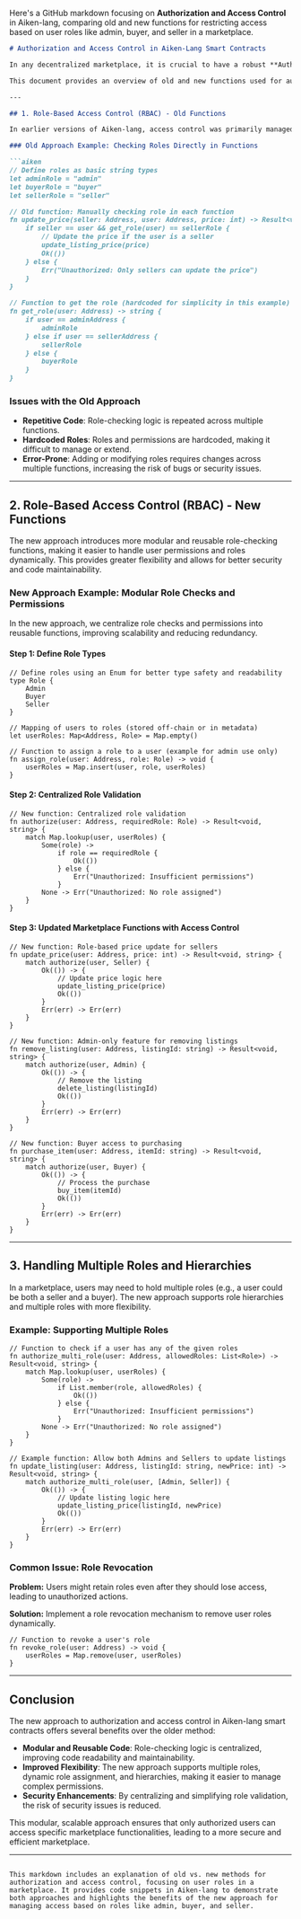 Here's a GitHub markdown focusing on **Authorization and Access Control** in Aiken-lang, comparing old and new functions for restricting access based on user roles like admin, buyer, and seller in a marketplace.

```markdown
# Authorization and Access Control in Aiken-Lang Smart Contracts

In any decentralized marketplace, it is crucial to have a robust **Authorization and Access Control** mechanism to ensure that only authorized users can access specific functionalities based on their roles (e.g., admin, buyer, seller). Aiken-lang offers several ways to implement role-based access control.

This document provides an overview of old and new functions used for authorization and access control in Aiken-lang smart contracts, including code snippets for comparison.

---

## 1. Role-Based Access Control (RBAC) - Old Functions

In earlier versions of Aiken-lang, access control was primarily managed by hardcoding logic into functions, checking if the user had the required role for certain operations. This method was simple but often lacked flexibility and could result in bloated code.

### Old Approach Example: Checking Roles Directly in Functions

```aiken
// Define roles as basic string types
let adminRole = "admin"
let buyerRole = "buyer"
let sellerRole = "seller"

// Old function: Manually checking role in each function
fn update_price(seller: Address, user: Address, price: int) -> Result<void, string> {
    if seller == user && get_role(user) == sellerRole {
        // Update the price if the user is a seller
        update_listing_price(price)
        Ok(())
    } else {
        Err("Unauthorized: Only sellers can update the price")
    }
}

// Function to get the role (hardcoded for simplicity in this example)
fn get_role(user: Address) -> string {
    if user == adminAddress {
        adminRole
    } else if user == sellerAddress {
        sellerRole
    } else {
        buyerRole
    }
}
```

### Issues with the Old Approach

- **Repetitive Code**: Role-checking logic is repeated across multiple functions.
- **Hardcoded Roles**: Roles and permissions are hardcoded, making it difficult to manage or extend.
- **Error-Prone**: Adding or modifying roles requires changes across multiple functions, increasing the risk of bugs or security issues.

---

## 2. Role-Based Access Control (RBAC) - New Functions

The new approach introduces more modular and reusable role-checking functions, making it easier to handle user permissions and roles dynamically. This provides greater flexibility and allows for better security and code maintainability.

### New Approach Example: Modular Role Checks and Permissions

In the new approach, we centralize role checks and permissions into reusable functions, improving scalability and reducing redundancy.

#### Step 1: Define Role Types

```aiken
// Define roles using an Enum for better type safety and readability
type Role {
    Admin
    Buyer
    Seller
}

// Mapping of users to roles (stored off-chain or in metadata)
let userRoles: Map<Address, Role> = Map.empty()

// Function to assign a role to a user (example for admin use only)
fn assign_role(user: Address, role: Role) -> void {
    userRoles = Map.insert(user, role, userRoles)
}
```

#### Step 2: Centralized Role Validation

```aiken
// New function: Centralized role validation
fn authorize(user: Address, requiredRole: Role) -> Result<void, string> {
    match Map.lookup(user, userRoles) {
        Some(role) -> 
            if role == requiredRole {
                Ok(())
            } else {
                Err("Unauthorized: Insufficient permissions")
            }
        None -> Err("Unauthorized: No role assigned")
    }
}
```

#### Step 3: Updated Marketplace Functions with Access Control

```aiken
// New function: Role-based price update for sellers
fn update_price(user: Address, price: int) -> Result<void, string> {
    match authorize(user, Seller) {
        Ok(()) -> {
            // Update price logic here
            update_listing_price(price)
            Ok(())
        }
        Err(err) -> Err(err)
    }
}

// New function: Admin-only feature for removing listings
fn remove_listing(user: Address, listingId: string) -> Result<void, string> {
    match authorize(user, Admin) {
        Ok(()) -> {
            // Remove the listing
            delete_listing(listingId)
            Ok(())
        }
        Err(err) -> Err(err)
    }
}

// New function: Buyer access to purchasing
fn purchase_item(user: Address, itemId: string) -> Result<void, string> {
    match authorize(user, Buyer) {
        Ok(()) -> {
            // Process the purchase
            buy_item(itemId)
            Ok(())
        }
        Err(err) -> Err(err)
    }
}
```

---

## 3. Handling Multiple Roles and Hierarchies

In a marketplace, users may need to hold multiple roles (e.g., a user could be both a seller and a buyer). The new approach supports role hierarchies and multiple roles with more flexibility.

### Example: Supporting Multiple Roles

```aiken
// Function to check if a user has any of the given roles
fn authorize_multi_role(user: Address, allowedRoles: List<Role>) -> Result<void, string> {
    match Map.lookup(user, userRoles) {
        Some(role) -> 
            if List.member(role, allowedRoles) {
                Ok(())
            } else {
                Err("Unauthorized: Insufficient permissions")
            }
        None -> Err("Unauthorized: No role assigned")
    }
}

// Example function: Allow both Admins and Sellers to update listings
fn update_listing(user: Address, listingId: string, newPrice: int) -> Result<void, string> {
    match authorize_multi_role(user, [Admin, Seller]) {
        Ok(()) -> {
            // Update listing logic here
            update_listing_price(listingId, newPrice)
            Ok(())
        }
        Err(err) -> Err(err)
    }
}
```

### Common Issue: Role Revocation

**Problem:** Users might retain roles even after they should lose access, leading to unauthorized actions.

**Solution:** Implement a role revocation mechanism to remove user roles dynamically.

```aiken
// Function to revoke a user's role
fn revoke_role(user: Address) -> void {
    userRoles = Map.remove(user, userRoles)
}
```

---

## Conclusion

The new approach to authorization and access control in Aiken-lang smart contracts offers several benefits over the older method:

- **Modular and Reusable Code**: Role-checking logic is centralized, improving code readability and maintainability.
- **Improved Flexibility**: The new approach supports multiple roles, dynamic role assignment, and hierarchies, making it easier to manage complex permissions.
- **Security Enhancements**: By centralizing and simplifying role validation, the risk of security issues is reduced.

This modular, scalable approach ensures that only authorized users can access specific marketplace functionalities, leading to a more secure and efficient marketplace.

---
```

This markdown includes an explanation of old vs. new methods for authorization and access control, focusing on user roles in a marketplace. It provides code snippets in Aiken-lang to demonstrate both approaches and highlights the benefits of the new approach for managing access based on roles like admin, buyer, and seller.
